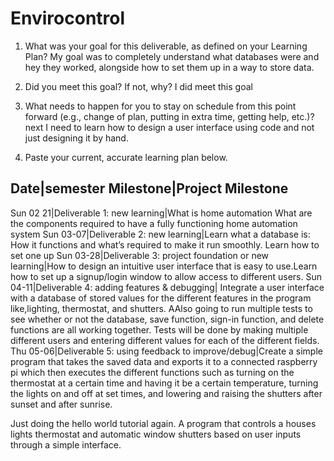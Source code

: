 # Envirocontrol
1. What was your goal for this deliverable, as defined on your Learning Plan? My goal was to completely understand what databases were and hey they worked, alongside how to set them up in a way to store data.

2. Did you meet this goal? If not, why? I did meet this goal

3. What needs to happen for you to stay on schedule from this point forward (e.g., change of plan, putting in extra time, getting help, etc.)? next I need to learn how to design a user interface using code and not just designing it by hand.

4. Paste your current, accurate learning plan below. 

Date|semester Milestone|Project Milestone
------------------------------------------
Sun 02 21|Deliverable 1: new learning|What is home automation What are the components required to have a fully functioning home automation system
Sun 03-07|Deliverable 2: new learning|Learn what a database is: How it functions and what’s required to make it run smoothly. Learn how to set one up
Sun 03-28|Deliverable 3: project foundation or new learning|How to design an intuitive user interface that is easy to use.Learn how to set up a signup/login window to allow access to different users.
Sun 04-11|Deliverable 4: adding features & debugging| Integrate a user interface with a database of stored values for the different features in the program like,lighting, thermostat, and shutters. AAlso going to run multiple tests to see whether or not the database, save function, sign-in function, and delete functions are all working together. Tests will be done by making multiple different users and entering different values for each of the different fields.
Thu 05-06|Deliverable 5: using feedback to improve/debug|Create a simple program that takes the saved data and exports it to a connected raspberry pi which then executes the different functions such as turning on the thermostat at a certain time and having it be a certain temperature, turning the lights on and off at set times, and lowering and raising the shutters after sunset and after sunrise.

Just doing the hello world tutorial again.
A program that controls a houses lights thermostat and automatic window shutters based on user inputs through a simple interface.
